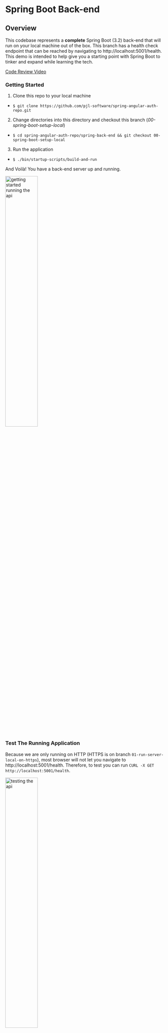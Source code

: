 # Spring Boot Back-end

## Overview

This codebase represents a **complete** Spring Boot (3.2) back-end that will run on your local
machine out of the box. This branch has a health check endpoint that can be reached by navigating
to http://localhost:5001/health. This demo is intended to help give you a starting point with Spring Boot
to tinker and expand while learning the tech.

[Code Review Video](https://youtu.be/b2kl8cu3tC8?si=anWga882uFXQ6MJC)

### Getting Started

1. Clone this repo to your local machine

- `$ git clone https://github.com/pjl-software/spring-angular-auth-repo.git`

2. Change directories into this directory and checkout this branch (_00-spring-boot-setup-local_)

- `$ cd spring-angular-auth-repo/spring-back-end && git checkout 00-spring-boot-setup-local`

3. Run the application

- `$ ./bin/startup-scripts/build-and-run`

And Voilà! You have a back-end server up and running.

<img src="https://s3.amazonaws.com/htscodelookup.com/github/pjl-software/spring-angular-auth-repo/00-spring-boot-setup-local/getting-started-simple-720.gif" width="45%" height="45%"  alt="getting started running the api"/>

### Test The Running Application

Because we are only running on HTTP (HTTPS is on branch `01-run-server-local-on-https`), most browser will not let
you navigate to http://localhost:5001/health. Therefore, to test you can run `CURL -X GET http://localhost:5001/health`.

<img src="https://s3.amazonaws.com/htscodelookup.com/github/pjl-software/spring-angular-auth-repo/00-spring-boot-setup-local/testing-the-api.gif" width="45%" height="45%"  alt="testing the api"/>

### Assumptions

- I'm developing this on a Mac, and that's the only OS I'm testing it on. I'm confident it will run on Linux as
  well.
- I'm also
  using [Amazon Corretto 17](https://docs.aws.amazon.com/corretto/latest/corretto-17-ug/what-is-corretto-17.html)

If you experience issues, and things just aren't running for you, let me know by opening an issue.